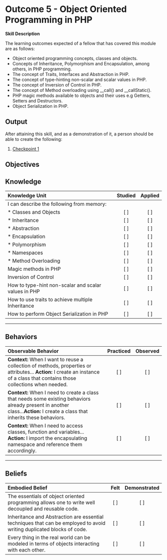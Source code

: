 # Outcome 5 - Object Oriented Programming in PHP

**Skill Description**

The learning outcomes expected of a fellow that has covered this module are as follows:
- Object oriented programming concepts, classes and objects.
- Concepts of Inheritance, Polymorphism and Encapsulation, among others, in PHP programming.
- The concept of Traits, Interfaces and Abstraction in PHP.
- The concept of type-hinting non-scalar and scalar values in PHP.
- The concept of Inversion of Control in PHP.
- The concept of Method overloading using __call() and __callStatic().
- PHP magic methods available to objects and their uses e.g Getters, Setters and Destructors.
- Object Serialization in PHP.



**Output**
----------
After attaining this skill, and as a demonstration of it, a person should be able to create the following:

1. [Checkpoint 1](https://docs.google.com/document/d/1vRZsAI8BJTq8t0-ewZvtxyT9PviY2LtvSqzlfM00jPY)


**Objectives**
----------
## **Knowledge**


| Knowledge Unit   |      Studied      | Applied |
|:-------------|:------------------:|:--------:|
| I can describe the following from memory: | | |
| * Classes and Objects | [ ] | [ ] |
| * Inheritance  | [ ] | [ ] |
| * Abstraction | [ ] | [ ] |
| * Encapsulation | [ ] | [ ]  |
| * Polymorphism  | [ ] | [ ] |
| * Namespaces | [ ] | [ ] |
| * Method Overloading | [ ] | [ ] |
| Magic methods in PHP  | [ ] | [ ] |
| Inversion of Control | [ ] | [ ] |
| How to type-hint non-scalar and scalar values in PHP | [ ] | [ ] |
| How to use traits to achieve multiple Inheritance | [ ] | [ ] |
| How to perform Object Serialization in PHP | [ ] | [ ] |



----------


## **Behaviors**

| Observable Behavior   |      Practiced      | Observed |
|:-------------|:------------------:|:--------:|
| **Context:** When I want to reuse a collection of methods, properties or attributes... **Action:**  I create an instance of a class that contains those collections when needed. | [ ] | [ ]  |
| **Context:**  When I need to create a class that needs some existing behaviors already present in another class...**Action:** I create a class that inherits these behaviors.|   [ ]   |   [ ] |
| **Context:** When I need to access classes, function and variables... **Action:**  I import the encapsulating namespace and reference them accordingly. |   [ ]   |   [ ] |


----------


## **Beliefs**


| Embodied Belief   |      Felt      | Demonstrated |
|:-------------|:------------------:|:--------:|
| The essentials of object oriented programming allows one to write well decoupled and reusable code.| [ ] | [ ]  |
| Inheritance and Abstraction are essential techniques that can be employed to avoid writing duplicated blocks of code. |   [ ]   |   [ ] |
| Every thing in the real world can be modeled in terms of objects interacting with each other. |   [ ]   |   [ ] |
